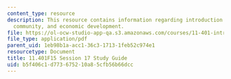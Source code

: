 ```yaml
---
content_type: resource
description: This resource contains information regarding introduction to housing,
  community, and economic development.
file: https://ol-ocw-studio-app-qa.s3.amazonaws.com/courses/11-401-introduction-to-housing-community-and-economic-development-fall-2015/b5f406c1d773675210a85cfb56b66dcc_MIT11_401F15_Session17.pdf
file_type: application/pdf
parent_uid: 1eb98b1a-acc1-36c3-1713-1feb52c974e1
resourcetype: Document
title: 11.401F15 Session 17 Study Guide
uid: b5f406c1-d773-6752-10a8-5cfb56b66dcc
---
```

